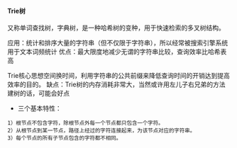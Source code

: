
#### Trie树
又称单词查找树，字典树，是一种哈希树的变种，用于快速检索的多叉树结构。

应用：统计和排序大量的字符串（但不仅限于字符串），所以经常被搜索引擎系统用于文本词频统计
优点：最大限度地减少无谓的字符串比较，查询效率比哈希表高

Trie核心思想空间换时间，利用字符串的公共前缀来降低查询时间的开销达到提高效率的目的。
缺点：Trie树的内存消耗非常大，当然或许用左儿子右兄弟的方法建树的话，可能会好点

+ 三个基本特性：

```
1）根节点不包含字符，除根节点外每一个节点都只包含一个字符。　　
2）从根节点到某一节点，路径上经过的字符连接起来，为该节点对应的字符串。　
3）每个节点的所有子节点包含的字符都不相同。
```
```

```
